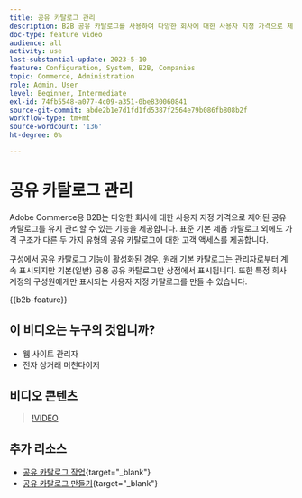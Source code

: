 ```yaml
---
title: 공유 카탈로그 관리
description: B2B 공유 카탈로그를 사용하여 다양한 회사에 대한 사용자 지정 가격으로 제어된 카탈로그를 유지 관리하는 방법에 대해 알아봅니다.
doc-type: feature video
audience: all
activity: use
last-substantial-update: 2023-5-10
feature: Configuration, System, B2B, Companies
topic: Commerce, Administration
role: Admin, User
level: Beginner, Intermediate
exl-id: 74fb5548-a077-4c09-a351-0be830060841
source-git-commit: abde2b1e7d1fd1fd5387f2564e79b086fb808b2f
workflow-type: tm+mt
source-wordcount: '136'
ht-degree: 0%

---
```


# 공유 카탈로그 관리

Adobe Commerce용 B2B는 다양한 회사에 대한 사용자 지정 가격으로 제어된 공유 카탈로그를 유지 관리할 수 있는 기능을 제공합니다. 표준 기본 제품 카탈로그 외에도 가격 구조가 다른 두 가지 유형의 공유 카탈로그에 대한 고객 액세스를 제공합니다.

구성에서 공유 카탈로그 기능이 활성화된 경우, 원래 기본 카탈로그는 관리자로부터 계속 표시되지만 기본(일반) 공용 공유 카탈로그만 상점에서 표시됩니다. 또한 특정 회사 계정의 구성원에게만 표시되는 사용자 지정 카탈로그를 만들 수 있습니다.

{{b2b-feature}}

## 이 비디오는 누구의 것입니까?

- 웹 사이트 관리자
- 전자 상거래 머천다이저

## 비디오 콘텐츠

>[!VIDEO](https://video.tv.adobe.com/v/3410756?quality=12&learn=on&captions=kor)

## 추가 리소스

- [공유 카탈로그 작업](https://experienceleague.adobe.com/docs/commerce-admin/b2b/shared-catalogs/catalog-shared.html?lang=ko){target="_blank"}
- [공유 카탈로그 만들기](https://experienceleague.adobe.com/docs/commerce-admin/b2b/shared-catalogs/define/catalog-shared-create.html?lang=ko){target="_blank"}

